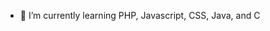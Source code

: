 - 🌱 I’m currently learning PHP, Javascript, CSS, Java, and C

<!---
azul-a2/azul-a2 is a ✨ special ✨ repository because its `README.md` (this file) appears on your GitHub profile.
You can click the Preview link to take a look at your changes.
--->
